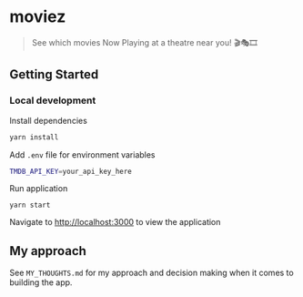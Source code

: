 # moviez

> See which movies Now Playing at a theatre near you! 🎬🎭🎞

## Getting Started

### Local development
Install dependencies
```bash
yarn install
```

Add `.env` file for environment variables
```bash
TMDB_API_KEY=your_api_key_here
```

Run application
```
yarn start
```

Navigate to [http://localhost:3000](http://localhost:3000) to view the application

## My approach

See `MY_THOUGHTS.md` for my approach and decision making when it comes to building the app.
